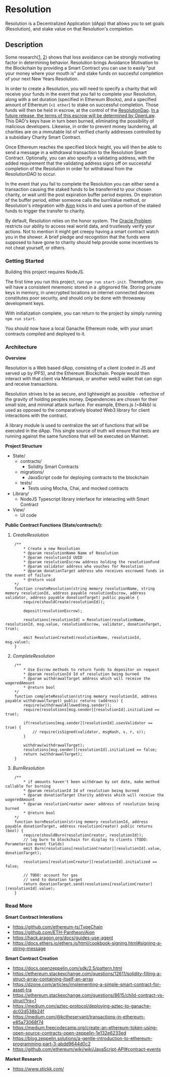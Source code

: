 # Resolution

Resolution is a Decentralized Application (dApp) that allows you to set goals (Resolution), and stake value on that Resolution's completion.



## Description 

Some research([1](https://www.ncbi.nlm.nih.gov/pmc/articles/PMC2600530/), [2](https://www.behavioraleconomics.com/resources/mini-encyclopedia-of-be/loss-aversion/)) shows that loss avoidance can be strongly motivating factor in determining behavior. Resolution brings Avoidance Motivation to the Blockchain by providing a Smart Contract you can use to easily "put your money where your mouth is" and stake funds on succesful completion of your next New Years Resolution. 

In order to create a Resolution, you will need to specify a charity that will receive your funds in the event that you fail to complete your Resolution, along with a set duration (specified in Ethereum Blocks), and a specified amount of Ethereum (`<1 ether`) to stake on successful completion. Those funds will then be held in escrow, at the control of the [ResolutionDao](https://wiki.aragon.org/archive/dev/apps/finance/). [In a future release, the terms of this escrow will be determined by OpenLaw](https://www.openlaw.io/). This DAO's keys have in turn been burned, eliminating the possibility of malicious developers. Likewise, in order to prevent money laundering, all charities are on a immutable list of verified charity addresses controlled by a subsidiary Charity Smart Contract. 

Once Ethereum reaches the specified block height, you will then be able to send a message in a withdrawal transaction to the Resolution Smart Contract. Optionally, you can also specify a validating address, with the added requirement that the validating address signs off on successful completion of the Resolution in order for withdrawal from the ResolutionDAO to occur.

In the event that you fail to complete the Resolution you can either send a transaction causing the staked funds to be transferred to your chosen charity, or wait until the post expiration buffer period expires. On expiration of the buffer period, either someone calls the burnValue method, or Resolution's integration with [Aion](https://github.com/ETH-Pantheon/Aion) kicks in and uses a portion of the staked funds to trigger the transfer to charity.

By default, Resolution relies on the honor system. The [Oracle Problem](https://hackernoon.com/a-discussion-of-the-oracle-problem-6cbec7872c10) restricts our ability to access real world data, and trustlessly verify your actions. Not to mention it might get creepy having a smart contract watch you in the shower. A brief pledge and recognition that the funds were supposed to have gone to charity should help provide some incentives to not cheat yourself, or others. 



### Getting Started

Building this project requires NodeJS. 

The first time you run this project, run `npm run start-init`. Thereaftore, you will have a consistent mnemonic stored in a .gitignored file. Storing private keys in memory, in unecrypted locations on internet connected devices constitutes poor security, and should only be done with throwaway development keys.

With initialization complete, you can return to the project by simply running `npm run start`. 

You should now have a local Ganache Ethereum node, with your smart contracts compiled and deployed to it.



### Architecture

**Overview**

Resolution is a Web based dApp, consisting of a client (coded in JS and served up by IPFS), and the Ethereum Blockchain. People would then interact with that client via Metamask, or another web3 wallet that can sign and receive transactions. 

Resolution strives to be as secure, and lightweight as possible - reflective of the gravity of holding peoples money. Dependencies are chosen for their small size, and minimal attack surface. For example, Ethers.js (~84kb) is used as opposed to the comparatively bloated Web3 library for client interactions with the contract. 

A library module is used to centralize the set of functions that will be executed in the dApp. This single source of truth will ensure that tests are running against the same functions that will be executed on Mainnet. 

**Project Structure**
- State/
	- contracts/
		- Solidity Smart Contracts
	- migrations/
		- JavaScript code for deploying contracts to the blockchain
	- tests/
		- Tests using Mocha, Chai, and mocked contracts
- Library/
	- NodeJS Typescript library interface for interacting with Smart Contract
- View/
	- UI code

		
**Public Contract Functions (State/contracts/):**

1) *CreateResolution*
```
	/**
		* Create a new Resolution
	   	* @param resolutionName Name of Resolution 
		* @param resolutionId UUID 
	   	* @param resolutionEscrow address holding the resolutionFund
	   	* @param validator address who vouches for Resolution
		* @param donationTarget address who receives escrowed funds in the event of failure
 		* @return void 
	*/
	function createResolution(string memory resolutionName, string memory resolutionId, address payable resolutionEscrow, address validator, address payable donationTarget) public payable {
		require(shouldCreate(resolutionId));

		deposit(resolutionEscrow);	
	
		resolutions[resolutionId] = Resolution(resolutionName, resolutionId, msg.value, resolutionEscrow, validator, donationTarget, true);
	
		emit ResolutionCreated(resolutionName, resolutionId, msg.value);
	}
```
	
2) *CompleteResolution*
```
	/**
		* Use Escrow methods to return funds to depositor on request
	   	* @param resolutionId Id of resolution being burned 
	   	* @param withdrawalTarget address which will receive the wageredAmount 
 		* @return bool
	*/
	function completeResolution(string memory resolutionId, address payable withdrawalTarget) public returns (address) {
		require(withdrawalAllowed(msg.sender));
		require(resolutions[msg.sender][resolutionId].initialized == true);

		if(resolutions[msg.sender][resolutionId].usesValidator == true) {
			// require(isSigned(validator, msgHash, v, r, s));	
		}

		withdraw(withdrawalTarget);
		resolutions[msg.sender][resolutionId].initialized == false;
		return (withdrawalTarget);
	}
```



3) *BurnResolution*
```
	/**
		* if amounts haven't been withdrawn by set date, make method callable for burning 
	   	* @param resolutionId Id of resolution being burned 
	   	* @param donationTarget Charity address which will receive the wageredAmount 
		* @param resolutionCreator owner address of resolution being burned 
 		* @return bool
	*/
	function burnResolution(string memory resolutionId, address payable donationTarget, address resolutionCreator) public returns (bool) {
		require(shouldBurn(resolutionCreator, resolutionId));		
		// log burn to blockchain for display to clients (TODO: Parameterize event fields)
		emit Burn(resolutions[resolutionCreator][resolutionId].value, donationTarget);	
	
		resolutions[resolutionCreator][resolutionId].initialized == false;

		// TODO: account for gas
		// send to donation target
		return donationTarget.send(resolutions[resolutionCreator][resolutionId].value);
	}
```

### Read More

**Smart Contract Interations** 
- https://github.com/ethereum-ts/TypeChain
- https://github.com/ETH-Pantheon/Aion
- https://hack.aragon.org/docs/guides-use-agent	
- https://docs.ethers.io/ethers.js/html/cookbook-signing.html#signing-a-string-message

**Smart Contract Creation**
- https://docs.openzeppelin.com/sdk/2.5/pattern.html
- https://ethereum.stackexchange.com/questions/12611/solidity-filling-a-struct-array-containing-itself-an-array	
- https://dzone.com/articles/implementing-a-simple-smart-contract-for-asset-tra
- https://ethereum.stackexchange.com/questions/8615/child-contract-vs-struct?rq=1
- https://medium.com/aztec-protocol/deploying-aztec-to-ganache-dc02d538b24f
- https://medium.com/@kctheservant/transactions-in-ethereum-e85a73068f74
- https://medium.freecodecamp.org/create-an-ethereum-token-using-open-source-contracts-open-zeppelin-1e132e6233ed
- https://blog.zeppelin.solutions/a-gentle-introduction-to-ethereum-programming-part-3-abdd9644d0c2
- https://github.com/ethereum/wiki/wiki/JavaScript-API#contract-events

**Market Research**
- https://www.stickk.com/
